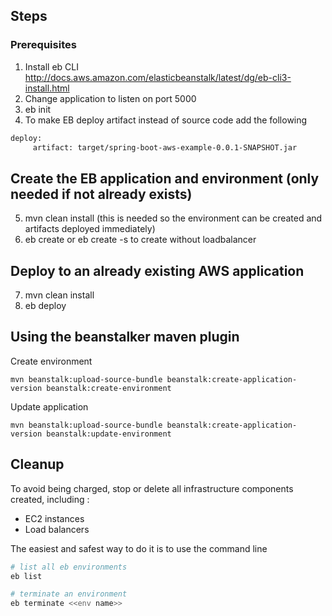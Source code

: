 ## Steps
### Prerequisites 
1. Install eb CLI http://docs.aws.amazon.com/elasticbeanstalk/latest/dg/eb-cli3-install.html
2. Change application to listen on port 5000
3. eb init
4. To make EB deploy artifact instead of source code add the following

```bash
deploy:
     artifact: target/spring-boot-aws-example-0.0.1-SNAPSHOT.jar
```

## Create the EB application and environment (only needed if not already exists)
5. mvn clean install (this is needed so the environment can be created and artifacts deployed immediately)
6. eb create or eb create -s to create without loadbalancer

## Deploy to an already existing AWS application
7. mvn clean install
8. eb deploy



## Using the beanstalker maven plugin
Create environment
 
    mvn beanstalk:upload-source-bundle beanstalk:create-application-version beanstalk:create-environment

Update application

    mvn beanstalk:upload-source-bundle beanstalk:create-application-version beanstalk:update-environment

## Cleanup
To avoid being charged, stop or delete all infrastructure components created, including :
- EC2 instances
- Load balancers

The easiest and safest way to do it is to use the command line

```bash
# list all eb environments
eb list

# terminate an environment
eb terminate <<env name>>
```


